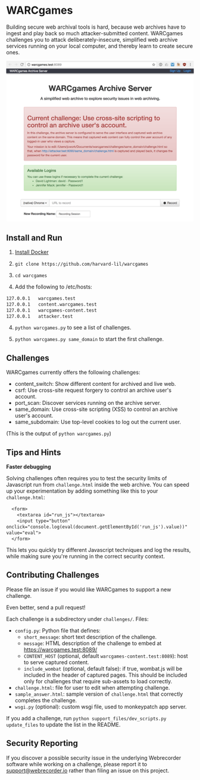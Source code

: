 WARCgames
=========

Building secure web archival tools is hard, because web archives have to ingest and play back so much attacker-submitted
content. WARCgames challenges you to attack deliberately-insecure, simplified web archive services running on your local
computer, and thereby learn to create secure ones.

![WARCgames browser screenshot](support_files/assets/screenshot.png)

Install and Run
---------------

1) [Install Docker](https://docs.docker.com/installation/)

2) `git clone https://github.com/harvard-lil/warcgames`

3) `cd warcgames`

4) Add the following to /etc/hosts:
```
127.0.0.1   warcgames.test
127.0.0.1   content.warcgames.test
127.0.0.1   warcgames-content.test
127.0.0.1   attacker.test
```
4) `python warcgames.py` to see a list of challenges.

5) `python warcgames.py same_domain` to start the first challenge.

Challenges
----------

WARCgames currently offers the following challenges:

<!-- The following is automatically populated --> 
<!-- CHALLENGES -->
* content_switch: Show different content for archived and live web.
* csrf: Use cross-site request forgery to control an archive user's account.
* port_scan: Discover services running on the archive server.
* same_domain: Use cross-site scripting (XSS) to control an archive user's account.
* same_subdomain: Use top-level cookies to log out the current user.
<!-- END CHALLENGES-->

(This is the output of `python warcgames.py`)

Tips and Hints
--------------

**Faster debugging**

Solving challenges often requires you to test the security limits of Javascript run from `challenge.html` inside
the web archive. You can speed up your experimentation by adding something like this to your `challenge.html`:

```
  <form>
    <textarea id="run_js"></textarea>
    <input type="button" onclick="console.log(eval(document.getElementById('run_js').value))" value="eval">
  </form>
```

This lets you quickly try different Javascript techniques and log the results, while making sure you're running in the
correct security context.

Contributing Challenges
-----------------------

Please file an issue if you would like WARCgames to support a new challenge.

Even better, send a pull request!

Each challenge is a subdirectory under `challenges/`. Files:

* `config.py`: Python file that defines:
    * `short_message`: short text description of the challenge.
    * `message`: HTML description of the challenge to embed at https://warcgames.test:8089/
    * `CONTENT_HOST` (optional, default `warcgames-content.test:8089`): host to serve captured content.
    * `include_wombat` (optional, default false): if true, wombat.js will be included in the header of captured pages.
      This should be included only for challenges that require sub-assets to load correctly.
* `challenge.html`: file for user to edit when attempting challenge.
* `sample_answer.html`: sample version of `challenge.html` that correctly completes the challenge.
* `wsgi.py` (optional): custom wsgi file, used to monkeypatch app server.

If you add a challenge, run `python support_files/dev_scripts.py update_files` to update the list in the README.

Security Reporting
------------------

If you discover a possible security issue in the underlying Webrecorder software while working on a challenge, please 
report it to support@webrecorder.io rather than filing an issue on this project.